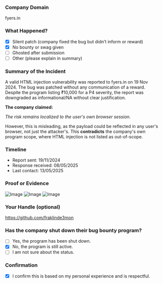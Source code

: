 ### Company Domain

fyers.in

### What Happened?

- [x] Silent patch (company fixed the bug but didn’t inform or reward)
- [x] No bounty or swag given
- [ ] Ghosted after submission
- [ ] Other (please explain in summary)

### Summary of the Incident

A valid HTML injection vulnerability was reported to fyers.in on 19 Nov 2024. The bug was patched without any communication of a reward. Despite the program listing ₹10,000 for a P4 severity, the report was downgraded as informational/NA without clear justification.

**The company claimed:**

*The risk remains localized to the user's own browser session.*

However, this is misleading, as the payload could be reflected in any user's browser, not just the attacker's. This **contradicts** the company's own program scope, where HTML injection is not listed as out-of-scope.

### Timeline

- Report sent: 19/11/2024
- Response received: 08/05/2025
- Last contact: 13/05/2025

### Proof or Evidence

![Image](https://github.com/user-attachments/assets/1f5df689-0696-45d0-8b62-141e4863f3e7)
![Image](https://github.com/user-attachments/assets/0a5c65ee-8e48-4023-8f9a-1c2024affc4a)
![Image](https://github.com/user-attachments/assets/e5457189-256d-4e0e-a3cb-21866b79a04f)

### Your Handle (optional)

https://github.com/fraklinde3mon

### Has the company shut down their bug bounty program?

- [ ] Yes, the program has been shut down.
- [x] No, the program is still active.
- [ ] I am not sure about the status.

### Confirmation

- [x] I confirm this is based on my personal experience and is respectful.
